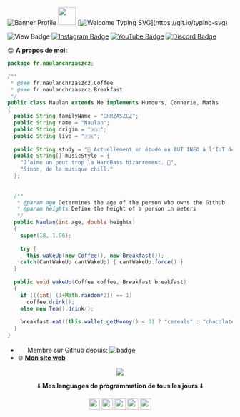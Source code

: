 ![Banner Profile](https://eapi.pcloud.com/getpubthumb?code=XZmubJZO3RLKrQ4bwSiOupYtRg78SzGx3N7&linkpassword=undefined&size=1918x378&crop=0&type=auto)
<img src="https://c.tenor.com/nebZyl8oN7IAAAAj/wave-hello.gif" width="40" height="40"> 
[![Welcome Typing SVG](https://readme-typing-svg.herokuapp.com?color=%2336BCF7&lines=Bienvenue+sur+mon+Github+!)](https://git.io/typing-svg)

![View Badge](https://gitwar.herokuapp.com/badge?username=NaulaN&color=blueviolet)
[![Instagram Badge](https://img.shields.io/badge/-Instagram-e4405f?style=flat-square&logo=Instagram&logoColor=white)](https://www.instagram.com/naulan.chrzaszcz/) [![YouTube Badge](https://img.shields.io/badge/-Youtube-911010?style=flat-square&logo=Youtube&logoColor=red)](https://www.youtube.com/channel/UCbl4AHVket_DNhBzQG56f7w) 
[![Discord Badge](https://img.shields.io/badge/-Discord-7e60bf?style=flat-square&logo=Discord&logoColor=purple)](https://discord.gg/yEvBg8CPaM)

😊 **A propos de moi:**
````java
package fr.naulanchrzaszcz;

/**
 * @see fr.naulanchrzaszcz.Coffee
 * @see fr.naulanchrzaszcz.Breakfast
 */
public class Naulan extends Me implements Humours, Connerie, Maths
{
  public String familyName = "CHRZASZCZ";
  public String name = "Naulan";
  public String origin = "🇵🇱";
  public String live = "🇫🇷";
  
  public String study = "💼 Actuellement en étude en BUT INFO à l'IUT de Montreuil."
  public String[] musicStyle = {
    "J'aime un peut trop la HardBass bizarrement. 👀", 
    "Sinon, de la musique chill."
  };
  
  
  /**
   * @param age Determines the age of the person who owns the Github
   * @param heights Define the height of a person in meters
   */
  public Naulan(int age, double heights) 
  {
    super(18, 1.96);
    
    try {
      this.wakeUp(new Coffee(), new Breakfast());
    catch(CantWakeUp cantWakeUp) { cantWakeUp.force() }
  }
  
  public void wakeUp(Coffee coffee, Breakfast breakfast) 
  {
    if (((int) (1+Math.random*2)) == 1)
      coffee.drink();
    else new Tea().drink();
    
    breakfast.eat((this.wallet.getMoney() < 0) ? "cereals" : "chocolate bread");
  }
}
````
- <img src="https://upload.wikimedia.org/wikipedia/commons/9/91/Octicons-mark-github.svg" width="17" height="17"> Membre sur Github depuis: ![badge](https://badges.pufler.dev/years/NaulaN)
- 🌐 __[Mon site web](https://www.chrz-development.fr)__

<p align="center"><img src="https://github-readme-stats.vercel.app/api/top-langs/?username=NaulaN&layout=compact&count_private=true&theme=gruvbox)](https://github.com/anuraghazra/github-readme-stats"></p>
  
<p align="center">⬇️ <b>Mes languages de programmation de tous les jours</b> ⬇️</p>

<p align="center"><code><img src="https://developer.asustor.com/uploadIcons/0020_999_1596443479_JAVA.png" width="25" height="25"></code>
<code><img src="https://upload.wikimedia.org/wikipedia/commons/thumb/c/c3/Python-logo-notext.svg/1200px-Python-logo-notext.svg.png" width="25" height="25"></code>
<code><img src="https://upload.wikimedia.org/wikipedia/commons/thumb/6/61/HTML5_logo_and_wordmark.svg/512px-HTML5_logo_and_wordmark.svg.png" width="25" height="25"></code>
<code><img src="https://upload.wikimedia.org/wikipedia/commons/d/d5/CSS3_logo_and_wordmark.svg" width="25" height="25"></code>
<code><img src="https://upload.wikimedia.org/wikipedia/commons/9/99/Unofficial_JavaScript_logo_2.svg" width="25" height="25"></code>
</p>
